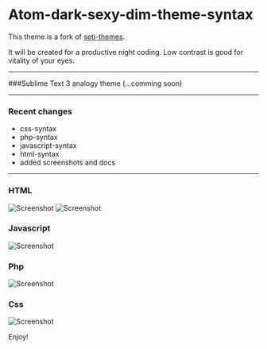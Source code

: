 # Atom-dark-sexy-dim-theme-syntax

This theme is a fork of [seti-themes](https://github.com/jesseweed/seti-ui).

It will be created for a productive night coding.
Low contrast is good for vitality of your eyes.
***

###Sublime Text 3 analogy theme
(...comming soon)

***

### Recent changes
* css-syntax
* php-syntax
* javascript-syntax
* html-syntax
* added screenshots and docs



---------------------------------------------------------
### HTML
![Screenshot](https://github.com/alexiTakov/atom-dark-sexy-dim-theme-syntax/blob/master/screen/html-syntax.png)
![Screenshot](https://github.com/alexiTakov/atom-dark-sexy-dim-theme-syntax/blob/master/screen/html-syntax2.png)


### Javascript
![Screenshot](https://github.com/alexiTakov/atom-dark-sexy-dim-theme-syntax/blob/master/screen/js-syntax.png)

### Php
![Screenshot](https://github.com/alexiTakov/atom-dark-sexy-dim-theme-syntax/blob/master/screen/php-syxtax.png)

### Css
![Screenshot](https://github.com/alexiTakov/atom-dark-sexy-dim-theme-syntax/blob/master/screen/сss-syntax.png)

Enjoy!
